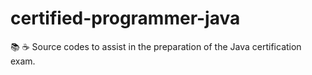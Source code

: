 # certified-programmer-java
📚 ☕️  Source codes to assist in the preparation of the Java certification exam.
